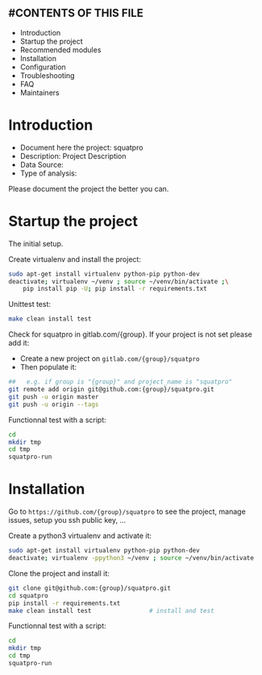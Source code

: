 #CONTENTS OF THIS FILE
---------------------

 * Introduction
 * Startup the project
 * Recommended modules
 * Installation
 * Configuration
 * Troubleshooting
 * FAQ
 * Maintainers



# Introduction
- Document here the project: squatpro
- Description: Project Description
- Data Source:
- Type of analysis:

Please document the project the better you can.

# Startup the project

The initial setup.

Create virtualenv and install the project:
```bash
sudo apt-get install virtualenv python-pip python-dev
deactivate; virtualenv ~/venv ; source ~/venv/bin/activate ;\
    pip install pip -U; pip install -r requirements.txt
```

Unittest test:
```bash
make clean install test
```

Check for squatpro in gitlab.com/{group}.
If your project is not set please add it:

- Create a new project on `gitlab.com/{group}/squatpro`
- Then populate it:

```bash
##   e.g. if group is "{group}" and project_name is "squatpro"
git remote add origin git@github.com:{group}/squatpro.git
git push -u origin master
git push -u origin --tags
```

Functionnal test with a script:

```bash
cd
mkdir tmp
cd tmp
squatpro-run
```

# Installation

Go to `https://github.com/{group}/squatpro` to see the project, manage issues,
setup you ssh public key, ...

Create a python3 virtualenv and activate it:

```bash
sudo apt-get install virtualenv python-pip python-dev
deactivate; virtualenv -ppython3 ~/venv ; source ~/venv/bin/activate
```

Clone the project and install it:

```bash
git clone git@github.com:{group}/squatpro.git
cd squatpro
pip install -r requirements.txt
make clean install test                # install and test
```
Functionnal test with a script:

```bash
cd
mkdir tmp
cd tmp
squatpro-run
```
